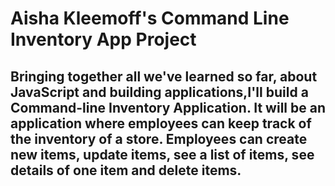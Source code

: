 # Aisha Kleemoff's Command Line Inventory App Project 

## Bringing together all we've learned so far, about JavaScript and building applications,I'll build a Command-line Inventory Application. It will be an application where employees can keep track of the inventory of a store. Employees can create new items, update items, see a list of items, see details of one item and delete items. 